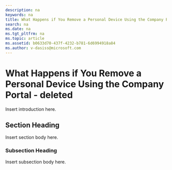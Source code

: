 ```yaml
---
description: na
keywords: na
title: What Happens if You Remove a Personal Device Using the Company Portal - deleted
search: na
ms.date: na
ms.tgt_pltfrm: na
ms.topic: article
ms.assetid: b0633d70-437f-4232-b781-6d6994918a84
ms.author: v-dasiss@microsoft.com
---
```

# What Happens if You Remove a Personal Device Using the Company Portal - deleted
Insert introduction here.

## Section Heading
Insert section body here.

### Subsection Heading
Insert subsection body here.

